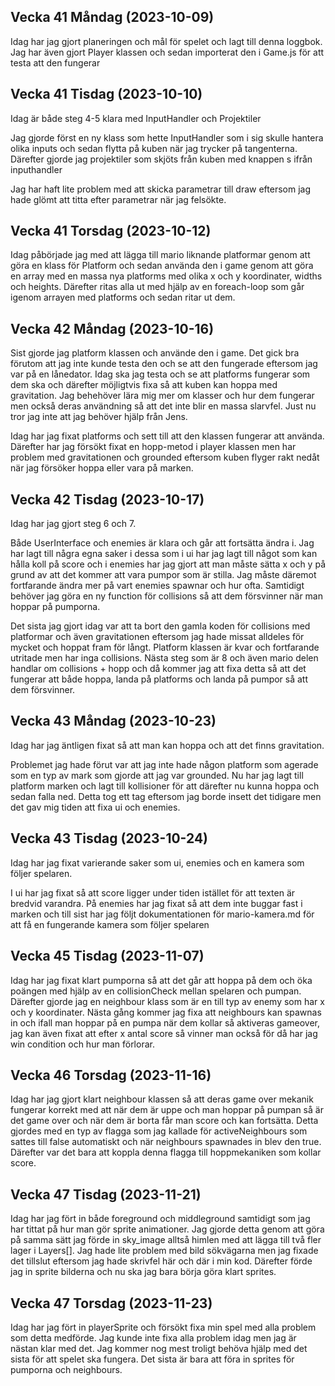 ## Vecka 41 Måndag (2023-10-09)

Idag har jag gjort planeringen och mål för spelet och lagt till denna loggbok. Jag har även gjort Player klassen och sedan importerat den i Game.js för att testa att den fungerar

## Vecka 41 Tisdag (2023-10-10)

Idag är både steg 4-5 klara med InputHandler och Projektiler

Jag gjorde först en ny klass som hette InputHandler som i sig skulle hantera olika inputs och sedan flytta på kuben när jag trycker på tangenterna. Därefter gjorde jag projektiler som skjöts från kuben med knappen s ifrån inputhandler

Jag har haft lite problem med att skicka parametrar till draw eftersom jag hade glömt att titta efter parametrar när jag felsökte. 

## Vecka 41 Torsdag (2023-10-12)

Idag påbörjade jag med att lägga till mario liknande platformar genom att göra en klass för Platform och sedan använda den i game genom att göra en array med en massa nya platforms med olika x och y koordinater, widths och heights. Därefter ritas alla ut med hjälp av en foreach-loop som går igenom arrayen med platforms och sedan ritar ut dem.

## Vecka 42 Måndag (2023-10-16)

Sist gjorde jag platform klassen och använde den i game. Det gick bra förutom att jag inte kunde testa den och se att den fungerade eftersom jag var på en lånedator. Idag ska jag testa och se att platforms fungerar som dem ska och därefter möjligtvis fixa så att kuben kan hoppa med gravitation. Jag behehöver lära mig mer om klasser och hur dem fungerar men också deras användning så att det inte blir en massa slarvfel. Just nu tror jag inte att jag behöver hjälp från Jens.

Idag har jag fixat platforms och sett till att den klassen fungerar att använda. Därefter har jag försökt fixat en hopp-metod i player klassen men har problem med gravitationen och grounded eftersom kuben flyger rakt nedåt när jag försöker hoppa eller vara på marken.

## Vecka 42 Tisdag (2023-10-17)

Idag har jag gjort steg 6 och 7.

Både UserInterface och enemies är klara och går att fortsätta ändra i. Jag har lagt till några egna saker i dessa som i ui har jag lagt till något som kan hålla koll på score och i enemies har jag gjort att man måste sätta x och y på grund av att det kommer att vara pumpor som är stilla. Jag måste däremot fortfarande ändra mer på vart enemies spawnar och hur ofta. Samtidigt behöver jag göra en ny function för collisions så att dem försvinner när man hoppar på pumporna.

Det sista jag gjort idag var att ta bort den gamla koden för collisions med platformar och även gravitationen eftersom jag hade missat alldeles för mycket och hoppat fram för långt. Platform klassen är kvar och fortfarande utritade men har inga collisions. Nästa steg som är 8 och även mario delen handlar om collisions + hopp och då kommer jag att fixa detta så att det fungerar att både hoppa, landa på platforms och landa på pumpor så att dem försvinner.

## Vecka 43 Måndag (2023-10-23)

Idag har jag äntligen fixat så att man kan hoppa och att det finns gravitation.

Problemet jag hade förut var att jag inte hade någon platform som agerade som en typ av mark som gjorde att jag var grounded. Nu har jag lagt till platform marken och lagt till kollisioner för att därefter nu kunna hoppa och sedan falla ned. Detta tog ett tag eftersom jag borde insett det tidigare men det gav mig tiden att fixa ui och enemies.

## Vecka 43 Tisdag (2023-10-24)

Idag har jag fixat varierande saker som ui, enemies och en kamera som följer spelaren.

I ui har jag fixat så att score ligger under tiden istället för att texten är bredvid varandra. På enemies har jag fixat så att dem inte buggar fast i marken och till sist har jag följt dokumentationen för mario-kamera.md för att få en fungerande kamera som följer spelaren

## Vecka 45 Tisdag (2023-11-07)

Idag har jag fixat klart pumporna så att det går att hoppa på dem och öka poängen med hjälp av en collisionCheck mellan spelaren och pumpan. Därefter gjorde jag en neighbour klass som är en till typ av enemy som har x och y koordinater. Nästa gång kommer jag fixa att neighbours kan spawnas in och ifall man hoppar på en pumpa när dem kollar så aktiveras gameover, jag kan även fixat att efter x antal score så vinner man också för då har jag win condition och hur man förlorar.

## Vecka 46 Torsdag (2023-11-16)

Idag har jag gjort klart neighbour klassen så att deras game over mekanik fungerar korrekt med att när dem är uppe och man hoppar på pumpan så är det game over och när dem är borta får man score och kan fortsätta. Detta gjordes med en typ av flagga som jag kallade för activeNeighbours som sattes till false automatiskt och när neighbours spawnades in blev den true. Därefter var det bara att koppla denna flagga till hoppmekaniken som kollar score.

## Vecka 47 Tisdag (2023-11-21)

Idag har jag fört in både foreground och middleground samtidigt som jag har tittat på hur man gör sprite animationer. Jag gjorde detta genom att göra på samma sätt jag förde in sky_image alltså himlen med att lägga till två fler lager i Layers[]. Jag hade lite problem med bild sökvägarna men jag fixade det tillslut eftersom jag hade skrivfel här och där i min kod. Därefter förde jag in sprite bilderna och nu ska jag bara börja göra klart sprites.

## Vecka 47 Torsdag (2023-11-23)

Idag har jag fört in playerSprite och försökt fixa min spel med alla problem som detta medförde. Jag kunde inte fixa alla problem idag men jag är nästan klar med det. Jag kommer nog mest troligt behöva hjälp med det sista för att spelet ska fungera. Det sista är bara att föra in sprites för pumporna och neighbours.